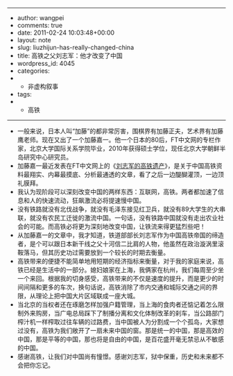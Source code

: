 - ---
- author: wangpei
- comments: true
- date: 2011-02-24 10:03:48+00:00
- layout: note
- slug: liuzhijun-has-really-changed-china
- title: 高铁之父刘志军：他才改变了中国
- wordpress_id: 4045
- categories:
- - 非虚构叙事
- tags:
- - 高铁
- ---
- 一般来说，日本人叫“加藤”的都非常厉害，围棋界有加藤正夫，艺术界有加藤鹰老师。现在又出了一个加藤嘉一。他一个日本的80后，FT中文网的专栏作家，北京大学国际关系学院毕业，2010年获得硕士学位，现任北京大学朝鲜半岛研究中心研究员。
- 加藤嘉一最近发表在FT中文网上的《[刘志军的高铁遗产](http://www.ftchinese.com/story/001037078)》，是关于中国高铁资料最翔实、内幕最摸底、分析最通透的文章，看了之后一边醍醐灌顶，一边顶礼膜拜。
- 我认为现阶段可以深刻改变中国的两样东西：互联网，高铁。两者都加速了信息和人的快速流动，狂飙激流必将提速慢中国。
- 没有铁路就没有北伐战争，就没有毛泽东接见红卫兵，就没有89大学生的大串联，就没有农民工迁徙的激流中国。一句话，没有铁路中国就没有走出农业社会的可能。而高铁必将更为深刻地改变中国，让铁流来得更猛烈些吧！
- 从加藤嘉一的文章中，我才知道，铁道部部长刘志军作为中国高铁帝国的缔造者，是个可以跟日本新干线之父十河信二比肩的人物，他虽然在政治漩涡里滚鞍落马，但其历史功过需要放到一个较长的时期去衡量。
- 高铁带来的便捷不能简单地用短期的经济指标来衡量，对于我的家庭来说，高铁已经是生活中的一部分。媳妇娘家在上海，我俩家在杭州，我们每周至少坐一个来回。根据我的切身感受，高铁带来的不仅是速度的提升，而是更少的时间间隔和更多的车次，换句话说，高铁消除了市内交通和城际交通之间的界限，从理论上把中国大片区域联成一座大城。
- 当北京的当权者还在琢磨怎样加强户籍管理，当上海的食肉者还惦记着怎么限制外来购房，当广电总局踩下了制播分离和文化体制改革的刹车，当公路部门榨汁机一样榨取过往车辆的过路费，当中国被人为分割成一个个孤岛，大家想过没有，高铁为我们敞开了一扇未来中国的窗。那是统一的中国，那是高效的中国，那是平等的中国，那也将是自由的中国，是百花盛开毫无禁忌从不敏感的中国。
- 感谢高铁，让我们对中国尚有憧憬。感谢刘志军，狱中保重，历史和未来都不会把你忘记。
